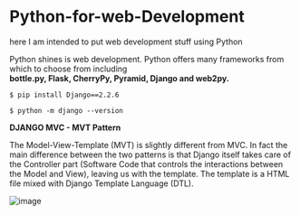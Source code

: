# Python-for-web-Development
here I am intended to put web development stuff using Python

Python shines is web development. Python offers many frameworks from which to choose from including <br> <strong>bottle.py, Flask, CherryPy, Pyramid, Django and web2py.</strong> 

```
$ pip install Django==2.2.6
```
```
$ python -m django --version
```

**DJANGO MVC - MVT Pattern**

The Model-View-Template (MVT) is slightly different from MVC. In fact the main difference between the two patterns is that Django itself takes care of the Controller part (Software Code that controls the interactions between the Model and View), leaving us with the template. The template is a HTML file mixed with Django Template Language (DTL).

![image](https://qphs.fs.quoracdn.net/main-qimg-e6d95b09db101c35b7f189f578ff7b2a)
